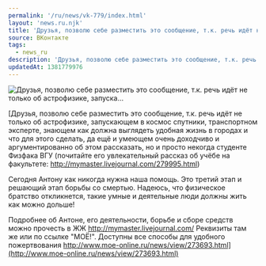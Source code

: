 ```yaml
---
permalink: '/ru/news/vk-779/index.html'
layout: 'news.ru.njk'
title: 'Друзья, позволю себе разместить это сообщение, т.к. речь идёт не только об астрофизике, запуска…'
source: ВКонтакте
tags:
  - news_ru
description: 'Друзья, позволю себе разместить это сообщение, т.к. речь идёт не только об астрофизике, запуска…'
updatedAt: 1381779976
---
```

![Друзья, позволю себе разместить это сообщение, т.к. речь идёт не только об астрофизике, запуска…](https://sun9-6.userapi.com/KCCJCTgS4ijxRUFdt6OJcyVHxsRu3AwdgFyW5Q/BfyZiUoHyUc.jpg)

[Друзья, позволю себе разместить это сообщение, т.к. речь идёт не только об астрофизике, запускающем в космос спутники, транспортном эксперте, знающем как должна выглядеть удобная жизнь в городах и что для этого сделать, да ещё и умеющем очень доходчиво и аргументированно об этом рассказать, но и просто некогда студенте Физфака ВГУ (почитайте его увлекательный рассказ об учёбе на факультете: http://mymaster.livejournal.com/279995.html)

Сегодня Антону как никогда нужна наша помощь. Это третий этап и решающий этап борьбы со смертью. Надеюсь, что физическое братство откликнется, такие умные и деятельные люди должны жить как можно дольше!

Подробнее об Антоне, его деятельности, борьбе и сборе средств можно прочесть в ЖЖ http://mymaster.livejournal.com/ Реквизиты там же или по ссылке "МОЁ!". Доступны все способы для удобного пожертвования
http://www.moe-online.ru/news/view/273693.html](http://www.moe-online.ru/news/view/273693.html)

